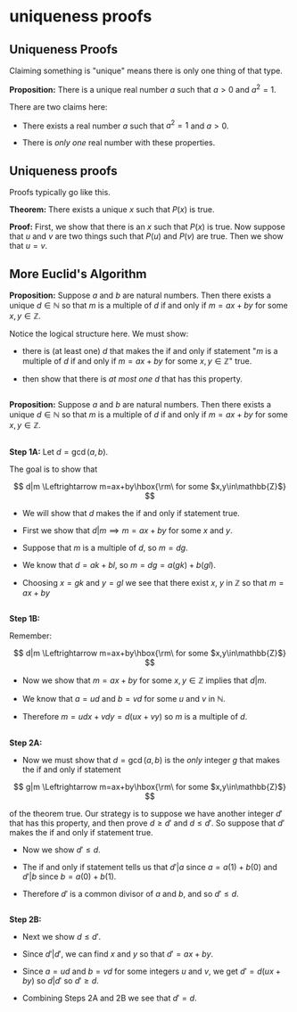 # uniqueness proofs

## Uniqueness Proofs

Claiming something is "unique" means there is only one thing of that type.

**Proposition:** There is a unique real number $a$ such that $a>0$ and $a^2=1$. 

There are two claims here:

- There exists a real number $a$ such that $a^2=1$ and $a>0$.

- There is *only one* real number with these properties.

## Uniqueness proofs

Proofs typically go like this.

**Theorem:** There exists a unique $x$ such that $P(x)$ is true. 

**Proof:** First, we show that there is an $x$ such that $P(x)$ is true. Now suppose
that $u$ and $v$ are two things such that $P(u)$ and $P(v)$ are true.  Then we show that $u=v$.

## More Euclid's Algorithm

**Proposition:** Suppose $a$ and $b$ are natural numbers.  Then there exists a unique $d\in\mathbb{N}$ so that
$m$ is a multiple of $d$ if and only if $m=ax+by$ for some $x,y\in\mathbb{Z}$. 

Notice the logical structure here.  We must show:

- there is (at least one) $d$ that makes the if and only if statement
"$m$ is a multiple of $d$ if and only if $m=ax+by$ for some $x,y\in\mathbb{Z}$"
true.

- then show that there is *at most one* $d$ that has this property.

##

**Proposition:** Suppose $a$ and $b$ are natural numbers.  Then there exists a unique $d\in\mathbb{N}$ so that
$m$ is a multiple of $d$ if and only if $m=ax+by$ for some $x,y\in\mathbb{Z}$. 

##

**Step 1A:** Let $d=\gcd(a,b)$.  

The goal is to show that

$$
d|m \Leftrightarrow m=ax+by\hbox{\rm\ for some $x,y\in\mathbb{Z}$}
$$

- We will show that $d$ makes the if and only if statement true.  

- First we show that $d|m\implies m=ax+by$ for some $x$ and $y$. 

- Suppose that $m$ is a multiple of $d$, so $m=dg$.  

- We know that $d=ak+bl$, so $m=dg=a(gk)+b(gl)$. 

- Choosing
$x=gk$ and $y=gl$ we see that there exist $x$, $y$ in $\mathbb{Z}$ so that $m=ax+by$ 




##

**Step 1B:** 

Remember:

$$
d|m \Leftrightarrow m=ax+by\hbox{\rm\ for some $x,y\in\mathbb{Z}$}
$$


- Now we show that $m=ax+by$ for some $x,y\in\mathbb{Z}$ implies that $d|m$. 

- We know that $a=ud$ and $b=vd$ for some
$u$ and $v$ in $\mathbb{N}$.  

- Therefore $m=udx+vdy=d(ux+vy)$ so $m$ is a multiple of $d$.

##

**Step 2A:** 

- Now we must show that $d=\gcd(a,b)$ is the *only* integer $g$ that makes the if and only if statement

$$
g|m \Leftrightarrow m=ax+by\hbox{\rm\ for some $x,y\in\mathbb{Z}$}
$$

of the theorem true.  Our strategy is to suppose we have another integer $d'$ that has this property, and
then prove $d\ge d'$ and $d\le d'$.  So suppose that  $d'$ makes the if and only if statement true. 

- Now we show $d'\le d$.  

- The if and only if statement tells us that $d'|a$ since $a=a(1)+b(0)$
and $d'|b$ since $b=a(0)+b(1)$.  

- Therefore $d'$ is a common divisor of $a$ and $b$, and so $d'\le d$.

##

**Step 2B:**

- Next we show $d\le d'$. 

- Since $d'|d'$, we can find $x$ and $y$ so that $d'=ax+by$.  

- Since $a=ud$ and $b=vd$ for some integers $u$ and $v$, we get $d'=d(ux+by)$ so $d|d'$ so $d'\ge d$.  

- Combining Steps 2A and 2B we see that $d'=d$.



